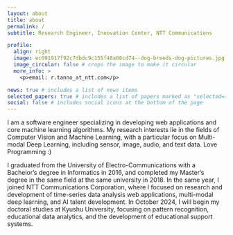 ```yaml
---
layout: about
title: about
permalink: /
subtitle: Research Engineer, Innovation Center, NTT Communications

profile:
  align: right
  image: ec091917f92c7dbdc9c155f48a08cd74--dog-breeds-dog-pictures.jpg
  image_circular: false # crops the image to make it circular
  more_info: >
    <p>email: r.tanno_at_ntt.com</p>

news: true # includes a list of news items
selected_papers: true # includes a list of papers marked as "selected={true}"
social: false # includes social icons at the bottom of the page
---
```


I am a software engineer specializing in developing web applications and core machine learning algorithms. My research interests lie in the fields of Computer Vision and Machine Learning, with a particular focus on Multi-modal Deep Learning, including sensor, image, audio, and text data. Love Programming :)

I graduated from the University of Electro-Communications with a Bachelor’s degree in Informatics in 2016, and completed my Master’s degree in the same field at the same university in 2018. In the same year, I joined NTT Communications Corporation, where I focused on research and development of time-series data analysis web applications, multi-modal deep learning, and AI talent development. In October 2024, I will begin my doctoral studies at Kyushu University, focusing on pattern recognition, educational data analytics, and the development of educational support systems.